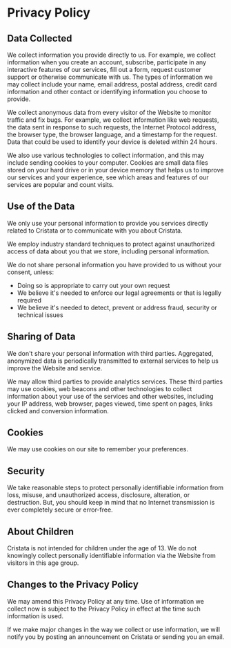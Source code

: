 # Privacy Policy
## Data Collected
We collect information you provide directly to us. For example, we collect information when you create an account, subscribe, participate in any interactive features of our services, fill out a form, request customer support or otherwise communicate with us. The types of information we may collect include your name, email address, postal address, credit card information and other contact or identifying information you choose to provide.

We collect anonymous data from every visitor of the Website to monitor traffic and fix bugs. For example, we collect information like web requests, the data sent in response to such requests, the Internet Protocol address, the browser type, the browser language, and a timestamp for the request. Data that could be used to identify your device is deleted within 24 hours.

We also use various technologies to collect information, and this may include sending cookies to your computer. Cookies are small data files stored on your hard drive or in your device memory that helps us to improve our services and your experience, see which areas and features of our services are popular and count visits.

## Use of the Data
We only use your personal information to provide you services directly related to Cristata or to communicate with you about Cristata.

We employ industry standard techniques to protect against unauthorized access of data about you that we store, including personal information.

We do not share personal information you have provided to us without your consent, unless:

- Doing so is appropriate to carry out your own request
- We believe it's needed to enforce our legal agreements or that is legally required
- We believe it's needed to detect, prevent or address fraud, security or technical issues

## Sharing of Data
We don't share your personal information with third parties. Aggregated, anonymized data is periodically transmitted to external services to help us improve the Website and service.

We may allow third parties to provide analytics services. These third parties may use cookies, web beacons and other technologies to collect information about your use of the services and other websites, including your IP address, web browser, pages viewed, time spent on pages, links clicked and conversion information.

## Cookies
We may use cookies on our site to remember your preferences.

## Security
We take reasonable steps to protect personally identifiable information from loss, misuse, and unauthorized access, disclosure, alteration, or destruction. But, you should keep in mind that no Internet transmission is ever completely secure or error-free.

## About Children
Cristata is not intended for children under the age of 13. We do not knowingly collect personally identifiable information via the Website from visitors in this age group.

## Changes to the Privacy Policy
We may amend this Privacy Policy at any time. Use of information we collect now is subject to the Privacy Policy in effect at the time such information is used.

If we make major changes in the way we collect or use information, we will notify you by posting an announcement on Cristata or sending you an email.
